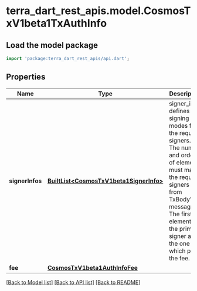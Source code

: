 # terra_dart_rest_apis.model.CosmosTxV1beta1TxAuthInfo

## Load the model package
```dart
import 'package:terra_dart_rest_apis/api.dart';
```

## Properties
Name | Type | Description | Notes
------------ | ------------- | ------------- | -------------
**signerInfos** | [**BuiltList&lt;CosmosTxV1beta1SignerInfo&gt;**](CosmosTxV1beta1SignerInfo.md) | signer_infos defines the signing modes for the required signers. The number and order of elements must match the required signers from TxBody's messages. The first element is the primary signer and the one which pays the fee. | [optional] 
**fee** | [**CosmosTxV1beta1AuthInfoFee**](CosmosTxV1beta1AuthInfoFee.md) |  | [optional] 

[[Back to Model list]](../README.md#documentation-for-models) [[Back to API list]](../README.md#documentation-for-api-endpoints) [[Back to README]](../README.md)


